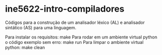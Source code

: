 # ine5622-intro-compiladores
 Códigos para a construção de um analisador léxico (AL) e analisador sintático (AS) para uma linguagem.

Para instalar os requisitos: make
Para rodar em um ambiente virtual python o  código exemplo sem erro: make run
Para limpar o ambiente virtual python: make clean